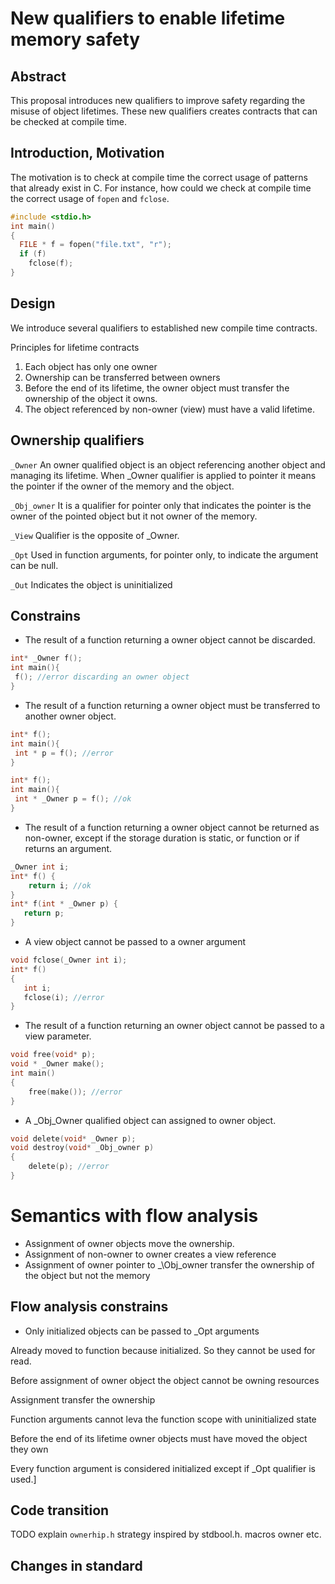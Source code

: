 # New qualifiers to enable lifetime memory safety

## Abstract

This proposal introduces new qualifiers to improve safety regarding the misuse of object lifetimes.
These new qualifiers creates contracts that can be checked at compile time.


## Introduction, Motivation

The motivation is to check at compile time the correct usage of patterns that already exist in C.
For instance, how could we check at compile time the correct usage of `fopen` and `fclose`.

```c
#include <stdio.h>
int main()
{
  FILE * f = fopen("file.txt", "r"); 
  if (f)
    fclose(f);
}
```


## Design

We introduce several qualifiers to established new compile time contracts.

Principles for lifetime contracts

 1. Each object has only one owner
 2.  Ownership can be transferred between owners
 3. Before the end of its lifetime, the owner object must transfer the ownership of the object it owns.
 4. The object referenced by non-owner (view) must have a valid lifetime.


## Ownership qualifiers

`_Owner` An owner qualified object is an object referencing another object and managing its lifetime. When _Owner qualifier is applied to pointer it means the pointer if the owner of the memory and the object.

`_Obj_owner` It is a qualifier for pointer only that indicates the pointer is the owner 
of the pointed object but it not owner of the memory.

`_View` Qualifier is the opposite of _Owner.

`_Opt` Used in function arguments, for pointer only, to indicate the argument can be null. 
  
`_Out` Indicates the object is uninitialized


## Constrains

- The result of a function returning a owner object cannot be discarded.

```c
int* _Owner f();
int main(){
 f(); //error discarding an owner object
}
```

- The result of a function returning a owner object must be transferred to another owner object.

```c
int* f();
int main(){
 int * p = f(); //error
}
```

```c
int* f();
int main(){
 int * _Owner p = f(); //ok
}
```

- The result of a function returning a owner object cannot be returned as non-owner, except if the storage duration is static, or function or if returns an argument.
 
```c
_Owner int i;
int* f() {
	return i; //ok
}
int* f(int * _Owner p) {
   return p;
}
```


- A view object cannot be passed to a owner argument

```c
void fclose(_Owner int i);
int* f()
{
   int i;
   fclose(i); //error
}
```

 - The result of a function returning an owner object cannot be passed to a view parameter.
 
```c
void free(void* p);
void * _Owner make();
int main()
{
    free(make()); //error
}
 ```
 
- A _Obj_Owner qualified object can assigned to owner object.

```c
void delete(void* _Owner p);
void destroy(void* _Obj_owner p)
{
    delete(p); //error
}
```
 
# Semantics with flow analysis
- Assignment of owner objects move the ownership.
- Assignment of non-owner to owner creates a view reference
- Assignment of owner pointer to _\Obj\_owner transfer the ownership of the object but not the memory

## Flow analysis constrains

- Only initialized objects can be passed to _Opt arguments

Already moved to function because initialized. So they cannot be used for read.

Before assignment of owner object the object cannot be owning resources

Assignment transfer the ownership

Function arguments cannot leva the function scope with uninitialized state

Before the end of its lifetime owner objects must have moved the object they own

Every function argument is considered initialized except if _Opt qualifier is used.]

## Code transition

TODO explain `ownerhip.h` strategy inspired by stdbool.h.
macros owner etc.

## Changes in standard




